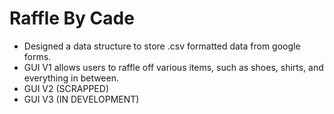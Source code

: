 # Raffle By Cade
- Designed a data structure to store .csv formatted data from google forms.
- GUI V1 allows users to raffle off various items, such as shoes, shirts, and everything in between. 
- GUI V2 (SCRAPPED)
- GUI V3 (IN DEVELOPMENT) 
